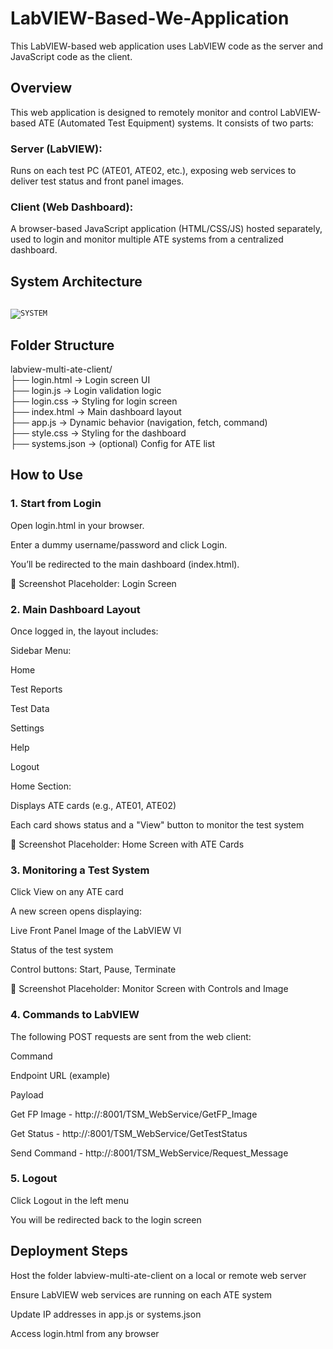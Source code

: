 # LabVIEW-Based-We-Application
This LabVIEW-based web application uses LabVIEW code as the server and JavaScript code as the client.

## Overview

This web application is designed to remotely monitor and control LabVIEW-based ATE (Automated Test Equipment) systems. It consists of two parts:

### Server (LabVIEW): 
Runs on each test PC (ATE01, ATE02, etc.), exposing web services to deliver test status and front panel images.

### Client (Web Dashboard):
A browser-based JavaScript application (HTML/CSS/JS) hosted separately, used to login and monitor multiple ATE systems from a centralized dashboard.

## System Architecture

<code>
<img src="https://media.geeksforgeeks.org/wp-content/uploads/20250305115910231830/11.webp" alt="SYSTEM" title="System Architecture"/></code>

## Folder Structure

labview-multi-ate-client/ <br>
├── login.html         → Login screen UI <br>
├── login.js           → Login validation logic <br>
├── login.css          → Styling for login screen <br>
├── index.html         → Main dashboard layout <br>
├── app.js             → Dynamic behavior (navigation, fetch, command) <br>
├── style.css          → Styling for the dashboard <br>
├── systems.json       → (optional) Config for ATE list <br>

## How to Use

### 1. Start from Login

Open login.html in your browser.

Enter a dummy username/password and click Login.

You’ll be redirected to the main dashboard (index.html).

📸 Screenshot Placeholder: Login Screen

### 2. Main Dashboard Layout

Once logged in, the layout includes:

Sidebar Menu:

Home

Test Reports

Test Data

Settings

Help

Logout

Home Section:

Displays ATE cards (e.g., ATE01, ATE02)

Each card shows status and a "View" button to monitor the test system

📸 Screenshot Placeholder: Home Screen with ATE Cards

### 3. Monitoring a Test System

Click View on any ATE card

A new screen opens displaying:

Live Front Panel Image of the LabVIEW VI

Status of the test system

Control buttons: Start, Pause, Terminate

📸 Screenshot Placeholder: Monitor Screen with Controls and Image

### 4. Commands to LabVIEW

The following POST requests are sent from the web client:

Command

Endpoint URL (example)

Payload

Get FP Image - http://<ATE-IP>:8001/TSM_WebService/GetFP_Image <br>

Get Status - http://<ATE-IP>:8001/TSM_WebService/GetTestStatus <br>

Send Command -  http://<ATE-IP>:8001/TSM_WebService/Request_Message <br>

### 5. Logout

Click Logout in the left menu

You will be redirected back to the login screen

## Deployment Steps

Host the folder labview-multi-ate-client on a local or remote web server

Ensure LabVIEW web services are running on each ATE system

Update IP addresses in app.js or systems.json

Access login.html from any browser
